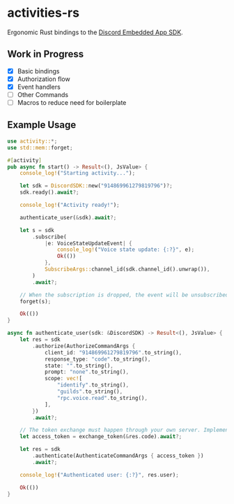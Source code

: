 # activities-rs

Ergonomic Rust bindings to the [Discord Embedded App SDK](https://github.com/discord/embedded-app-sdk).

## Work in Progress

- [x] Basic bindings
- [x] Authorization flow
- [x] Event handlers
- [ ] Other Commands
- [ ] Macros to reduce need for boilerplate

## Example Usage

```rust
use activity::*;
use std::mem::forget;

#[activity]
pub async fn start() -> Result<(), JsValue> {
    console_log!("Starting activity...");

    let sdk = DiscordSDK::new("914869961279819796")?;
    sdk.ready().await?;

    console_log!("Activity ready!");

    authenticate_user(&sdk).await?;

    let s = sdk
        .subscribe(
            |e: VoiceStateUpdateEvent| {
                console_log!("Voice state update: {:?}", e);
                Ok(())
            },
            SubscribeArgs::channel_id(sdk.channel_id().unwrap()),
        )
        .await?;

    // When the subscription is dropped, the event will be unsubscribed
    forget(s);

    Ok(())
}

async fn authenticate_user(sdk: &DiscordSDK) -> Result<(), JsValue> {
    let res = sdk
        .authorize(AuthorizeCommandArgs {
            client_id: "914869961279819796".to_string(),
            response_type: "code".to_string(),
            state: "".to_string(),
            prompt: "none".to_string(),
            scope: vec![
                "identify".to_string(),
                "guilds".to_string(),
                "rpc.voice.read".to_string(),
            ],
        })
        .await?;

    // The token exchange must happen through your own server. Implement this yourself!
    let access_token = exchange_token(&res.code).await?;

    let res = sdk
        .authenticate(AuthenticateCommandArgs { access_token })
        .await?;

    console_log!("Authenticated user: {:?}", res.user);

    Ok(())
}
```
